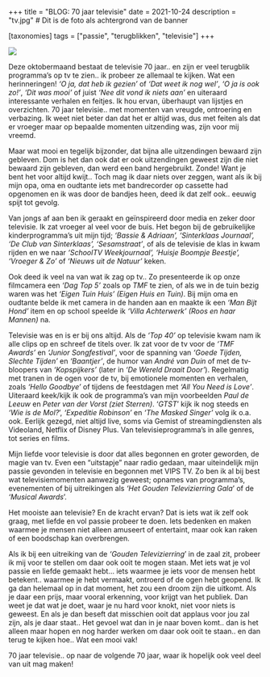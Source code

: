 +++
title = "BLOG: 70 jaar televisie"
date = 2021-10-24
description = "tv.jpg" # Dit is de foto als achtergrond van de banner

[taxonomies]
tags = ["passie", "terugblikken", "televisie"]
+++

[![](https://brianopdedijk.files.wordpress.com/2021/10/download.jpg?w=694)](https://brianopdedijk.files.wordpress.com/2021/10/download.jpg)

Deze oktobermaand bestaat de televisie 70 jaar.. en zijn er veel terugblik programma’s op tv te zien.. ik probeer ze allemaal te kijken. Wat een herinneringen! _‘O ja, dat heb ik gezien’_ of _‘Dat weet ik nog wel’_, _‘O ja is ook zo!’_, _‘Dit was mooi’_ of juist _‘Nee dit vond ik niets aan’_ en uiteraard interessante verhalen en feitjes. Ik hou ervan, überhaupt van lijstjes en overzichten. 70 jaar televisie.. met momenten van vreugde, ontroering en verbazing. Ik weet niet beter dan dat het er altijd was, dus met feiten als dat er vroeger maar op bepaalde momenten uitzending was, zijn voor mij vreemd.

Maar wat mooi en tegelijk bijzonder, dat bijna alle uitzendingen bewaard zijn gebleven. Dom is het dan ook dat er ook uitzendingen geweest zijn die niet bewaard zijn gebleven, dan werd een band hergebruikt. Zonde! Want je bent het voor altijd kwijt.. Toch mag ik daar niets over zeggen, want als ik bij mijn opa, oma en oudtante iets met bandrecorder op cassette had opgenomen en ik was door de bandjes heen, deed ik dat zelf ook.. eeuwig spijt tot gevolg.

Van jongs af aan ben ik geraakt en geïnspireerd door media en zeker door televisie. Ik zat vroeger al veel voor de buis. Het begon bij de gebruikelijke kinderprogramma’s uit mijn tijd; _‘Bassie & Adriaan’, ‘Sinterklaas Journaal’, ‘De Club van Sinterklaas’, ‘Sesamstraat’_, of als de televisie de klas in kwam rijden en we naar _‘SchoolTV Weekjournaal’, ‘Huisje Boompje Beestje’,  ‘Vroeger & Zo’_ of _‘Nieuws uit de Natuur’_ keken.

Ook deed ik veel na van wat ik zag op tv.. Zo presenteerde ik op onze filmcamera een _‘Dag Top 5’_ zoals op _TMF_ te zien, of als we in de tuin bezig waren was het _‘Eigen Tuin Huis’ (Eigen Huis en Tuin)_. Bij mijn oma en oudtante belde ik met camera in de handen aan en maakte ik een _‘Man Bijt Hond’_ item en op school speelde ik _‘Villa Achterwerk’ (Roos en haar Mannen)_ na.

Televisie was en is er bij ons altijd. Als de _‘Top 40’_ op televisie kwam nam ik alle clips op en schreef de titels over. Ik zat voor de tv voor de _‘TMF Awards’_ en _‘Junior Songfestival’_, voor de spanning van _‘Goede Tijden, Slechte Tijden’_ en _‘Baantjer’_, de humor van _André van Duin_ of met de tv-bloopers van _‘Kopspijkers’_ (later in _‘De Wereld Draait Door’_). Regelmatig met tranen in de ogen voor de tv, bij emotionele momenten en verhalen, zoals _‘Hello Goodbye’_ of tijdens de feestdagen met _‘All You Need is Love’_. Uiteraard keek/kijk ik ook de programma’s van mijn voorbeelden _Paul de Leeuw_ en _Peter van der Vorst (ziet Sterren)_. ‘_GTST_’ kijk ik nog steeds en _‘Wie is de Mol?_’, _‘Expeditie Robinson’_ en _‘The Masked Singer’_ volg ik o.a. ook. Eerlijk gezegd, niet altijd live, soms via Gemist of streamingdiensten als Videoland, Netflix of Disney Plus. Van televisieprogramma’s in alle genres, tot series en films.

Mijn liefde voor televisie is door dat alles begonnen en groter geworden, de magie van tv. Even een “uitstapje” naar radio gedaan, maar uiteindelijk mijn passie gevonden in televisie en begonnen met VIPS TV. Zo ben ik al bij best wat televisiemomenten aanwezig geweest; opnames van programma’s, evenementen of bij uitreikingen als _‘Het Gouden Televizierring Gala_’ of de _‘Musical Awards_’.

Het mooiste aan televisie? En de kracht ervan? Dat is iets wat ik zelf ook graag, met liefde en vol passie probeer te doen. Iets bedenken en maken waarmee je mensen niet alleen amuseert of entertaint, maar ook kan raken of een boodschap kan overbrengen.

Als ik bij een uitreiking van de _‘Gouden Televizierring_’ in de zaal zit, probeer ik mij voor te stellen om daar ook ooit te mogen staan. Met iets wat je vol passie en liefde gemaakt hebt… iets waarmee je iets voor de mensen hebt betekent.. waarmee je hebt vermaakt, ontroerd of de ogen hebt geopend. Ik ga dan helemaal op in dat moment, het zou een droom zijn die uitkomt. Als je daar een prijs, maar vooral erkenning, voor krijgt van het publiek. Dan weet je dat wat je doet, waar je nu hard voor knokt, niet voor niets is geweest. En als je dan beseft dat misschien ooit dat applaus voor jou zal zijn, als je daar staat.. Het gevoel wat dan in je naar boven komt.. dan is het alleen maar hopen en nog harder werken om daar ook ooit te staan.. en dan terug te kijken hoe.. Wat een mooi vak!

70 jaar televisie.. op naar de volgende 70 jaar, waar ik hopelijk ook veel deel van uit mag maken!
